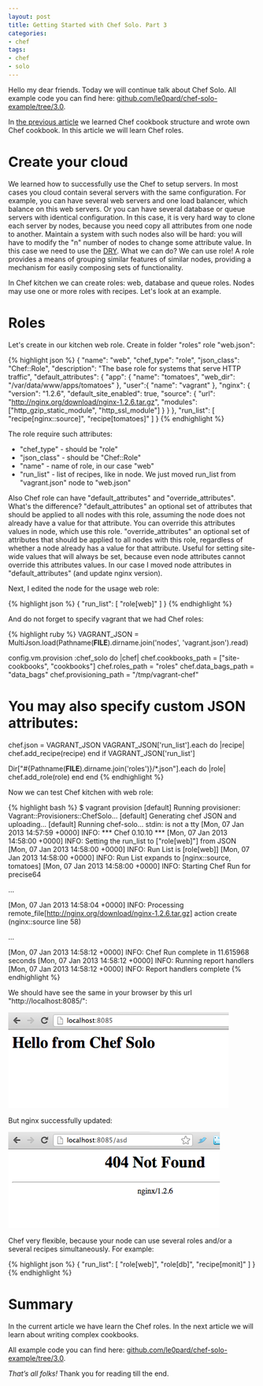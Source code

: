 ```yaml
---
layout: post
title: Getting Started with Chef Solo. Part 3
categories:
- chef
tags:
- chef
- solo
---
```

Hello my dear friends. Today we will continue talk about Chef Solo. All example code you can find here: [github.com/le0pard/chef-solo-example/tree/3.0](https://github.com/le0pard/chef-solo-example/tree/3.0).

In [the previous article](/2013/01/05/chef-solo-getting-started-part-2/) we learned Chef cookbook structure and wrote own Chef cookbook. In this article we will learn Chef roles.

# Create your cloud

We learned how to successfully use the Chef to setup servers. In most cases you cloud contain several servers with the same configuration. For example, you can have several web servers and one load balancer, which balance on this web servers. Or you can have several database or queue servers with identical configuration. In this case, it is very hard way to clone each server by nodes, because you need copy all attributes from one node to another. Maintain a system with such nodes also will be hard: you will have to modify the "n" number of nodes to change some attribute value. In this case we need to use the [DRY](http://en.wikipedia.org/wiki/Don't_repeat_yourself). What we can do? We can use role! A role provides a means of grouping similar features of similar nodes, providing a mechanism for easily composing sets of functionality.

In Chef kitchen we can create roles: web, database and queue roles. Nodes may use one or more roles with recipes. Let's look at an example.

# Roles

Let's create in our kitchen web role. Create in folder "roles" role "web.json":

{% highlight json %}
{
  "name": "web",
  "chef_type": "role",
  "json_class": "Chef::Role",
  "description": "The base role for systems that serve HTTP traffic",
  "default_attributes": {
    "app": {
      "name": "tomatoes",
      "web_dir": "/var/data/www/apps/tomatoes"
    },
    "user":{
      "name": "vagrant"
    },
    "nginx": {
      "version": "1.2.6",
      "default_site_enabled": true,
      "source": {
        "url": "http://nginx.org/download/nginx-1.2.6.tar.gz",
        "modules": ["http_gzip_static_module", "http_ssl_module"]
      }
    }
  },
  "run_list": [
    "recipe[nginx::source]",
    "recipe[tomatoes]"
  ]
}
{% endhighlight %}

The role require such attributes:

 * "chef\_type" - should be "role"
 * "json\_class" - should be "Chef::Role"
 * "name" - name of role, in our case "web"
 * "run\_list" - list of recipes, like in node. We just moved run\_list from "vagrant.json" node to "web.json"

Also Chef role can have "default\_attributes" and "override\_attributes". What's the difference? "default\_attributes" an optional set of attributes that should be applied to all nodes with this role, assuming the node does not already have a value for that attribute. You can override this attributes values in node, which use this role. "override\_attributes" an optional set of attributes that should be applied to all nodes with this role, regardless of whether a node already has a value for that attribute. Useful for setting site-wide values that will always be set, because even node attributes cannot override this attributes values. In our case I moved node attributes in "default\_attributes" (and update nginx version).

Next, I edited the node for the usage web role:

{% highlight json %}
{
  "run_list": [
    "role[web]"
  ]
}
{% endhighlight %}

And do not forget to specify vagrant that we had Chef roles:

{% highlight ruby %}
VAGRANT_JSON = MultiJson.load(Pathname(__FILE__).dirname.join('nodes', 'vagrant.json').read)

config.vm.provision :chef_solo do |chef|
   chef.cookbooks_path = ["site-cookbooks", "cookbooks"]
   chef.roles_path = "roles"
   chef.data_bags_path = "data_bags"
   chef.provisioning_path = "/tmp/vagrant-chef"

   # You may also specify custom JSON attributes:
   chef.json = VAGRANT_JSON
   VAGRANT_JSON['run_list'].each do |recipe|
    chef.add_recipe(recipe)
   end if VAGRANT_JSON['run_list']
   
   Dir["#{Pathname(__FILE__).dirname.join('roles')}/*.json"].each do |role|
     chef.add_role(role)
   end
end
{% endhighlight %}

Now we can test Chef kitchen with web role:

{% highlight bash %}
$ vagrant provision
[default] Running provisioner: Vagrant::Provisioners::ChefSolo...
[default] Generating chef JSON and uploading...
[default] Running chef-solo...
stdin: is not a tty
[Mon, 07 Jan 2013 14:57:59 +0000] INFO: *** Chef 0.10.10 ***
[Mon, 07 Jan 2013 14:58:00 +0000] INFO: Setting the run_list to ["role[web]"] from JSON
[Mon, 07 Jan 2013 14:58:00 +0000] INFO: Run List is [role[web]]
[Mon, 07 Jan 2013 14:58:00 +0000] INFO: Run List expands to [nginx::source, tomatoes]
[Mon, 07 Jan 2013 14:58:00 +0000] INFO: Starting Chef Run for precise64

...

[Mon, 07 Jan 2013 14:58:04 +0000] INFO: Processing remote_file[http://nginx.org/download/nginx-1.2.6.tar.gz] action create (nginx::source line 58)

...

[Mon, 07 Jan 2013 14:58:12 +0000] INFO: Chef Run complete in 11.615968 seconds
[Mon, 07 Jan 2013 14:58:12 +0000] INFO: Running report handlers
[Mon, 07 Jan 2013 14:58:12 +0000] INFO: Report handlers complete
{% endhighlight %}

We should have see the same in your browser by this url "http://localhost:8085/":

<a href="/assets/images/chef/nginx2.png"><img src="/assets/images/chef/nginx2.png" alt="nginx" title="nginx" class="aligncenter" /></a>

But nginx successfully updated:

<a href="/assets/images/chef/nginx3.png"><img src="/assets/images/chef/nginx3.png" alt="nginx" title="nginx" class="aligncenter" /></a>

Chef very flexible, because your node can use several roles and/or a several recipes simultaneously. For example:

{% highlight json %}
{
  "run_list": [
    "role[web]",
    "role[db]",
    "recipe[monit]"
  ]
}
{% endhighlight %}

# Summary

In the current article we have learn the Chef roles. In the next article we will learn about writing complex cookbooks.

All example code you can find here: [github.com/le0pard/chef-solo-example/tree/3.0](https://github.com/le0pard/chef-solo-example/tree/3.0).

*That’s all folks!* Thank you for reading till the end.